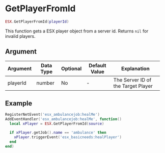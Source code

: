 # GetPlayerFromId

```lua
ESX.GetPlayerFromId(playerId)
```

This function gets a ESX player object from a server id. Returns `nil` for invalid players.

## Argument

| Argument | Data Type | Optional | Default Value | Explanation          |
|----------|-----------|----------|---------------|----------------------|
| playerId | number    | No       | -             | The Server ID of the Target Player|

## Example

```lua
RegisterNetEvent('esx_ambulancejob:healMe')
AddEventHandler('esx_ambulancejob:healMe', function()
  local xPlayer = ESX.GetPlayerFromId(source)

  if xPlayer.getJob().name == 'ambulance' then
    xPlayer.triggerEvent('esx_basicneeds:healPlayer')
  end
end)
```
